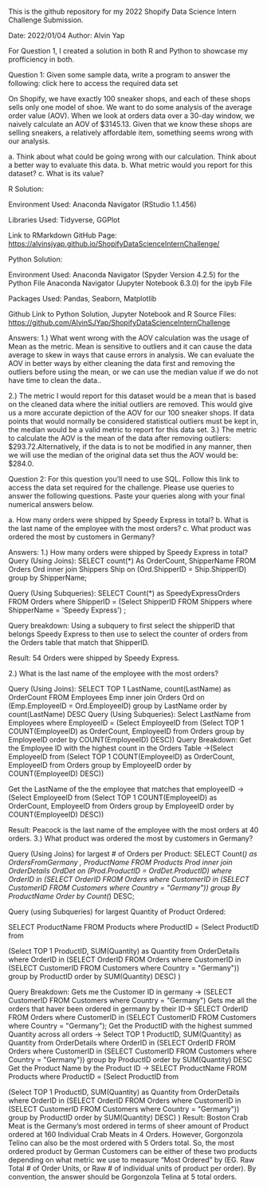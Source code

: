 This is the github repository for my 2022 Shopify Data Science Intern Challenge Submission. 

Date: 2022/01/04
Author: Alvin Yap

For Question 1, I created a solution in both R and Python to showcase my profficiency in both.


Question 1: Given some sample data, write a program to answer the following: click here to access the required data set

On Shopify, we have exactly 100 sneaker shops, and each of these shops sells only one model of shoe. We want to do some analysis of the average order value (AOV). When we look at orders data over a 30-day window, we naively calculate an AOV of $3145.13. Given that we know these shops are selling sneakers, a relatively affordable item, something seems wrong with our analysis. 

a.	Think about what could be going wrong with our calculation. Think about a better way to evaluate this data. 
b.	What metric would you report for this dataset?
c.	What is its value?

R Solution:

Environment Used:
Anaconda Navigator (RStudio 1.1.456)

Libraries Used:
Tidyverse, GGPlot

Link to RMarkdown GitHub Page: 
https://alvinsjyap.github.io/ShopifyDataScienceInternChallenge/

Python Solution:

Environment Used: 
Anaconda Navigator (Spyder Version 4.2.5) for the Python File
Anaconda Navigator (Jupyter Notebook 6.3.0) for the ipyb File

Packages Used:
Pandas, Seaborn, Matplotlib

Github Link to Python Solution, Jupyter Notebook and R Source Files: https://github.com/AlvinSJYap/ShopifyDataScienceInternChallenge


Answers:
1.)	 What went wrong with the AOV calculation was the usage of Mean as the metric. Mean is sensitive to outliers and it can cause the data average to skew in ways that cause errors in analysis.  We can evaluate the AOV in better ways by either cleaning the data first and removing the outliers before using the mean, or we can use the median value if we do not have time to clean the data..

2.)	The metric I would report for this dataset would be a mean that is based on the cleaned data where the initial outliers are removed. This would give us a more accurate depiction of the AOV for our 100 sneaker shops. If data points that would normally be considered statistical outliers must be kept in, the median would be a valid metric to report for this data set.
3.)	The metric to calculate the AOV is the mean of the data after removing outliers: $293.72.Alternatively, if the data is to not be modified in any manner, then we will use the median of the original data set thus the AOV would be: $284.0.


Question 2: For this question you’ll need to use SQL. Follow this link to access the data set required for the challenge. Please use queries to answer the following questions. Paste your queries along with your final numerical answers below.

a.	How many orders were shipped by Speedy Express in total?
b.	What is the last name of the employee with the most orders?
c.	What product was ordered the most by customers in Germany?


Answers:
1.)	How many orders were shipped by Speedy Express in total?
Query (Using Joins): SELECT count(*) As OrderCount, ShipperName  FROM Orders Ord inner join Shippers Ship on (Ord.ShipperID = Ship.ShipperID) group by ShipperName;

Query (Using Subqueries):
SELECT Count(*) as SpeedyExpressOrders FROM Orders where ShipperID = (Select ShipperID FROM Shippers where ShipperName = 'Speedy Express') ;

Query breakdown: Using a subquery to first select the shipperID that belongs Speedy Express to then use to select the counter of orders from the Orders table that match that ShipperID.

Result: 54 Orders were shipped by Speedy Express.


2.)	What is the last name of the employee with the most orders?

Query (Using Joins):
SELECT TOP 1 LastName, count(LastName) as OrderCount
FROM  Employees Emp inner join Orders Ord on (Emp.EmployeeID = Ord.EmployeeID) group by LastName order by count(LastName) DESC
Query (Using Subqueries):
Select LastName from Employees where EmployeeID  =
(Select EmployeeID from
(Select TOP 1 COUNT(EmployeeID) as OrderCount, EmployeeID from Orders 
group by EmployeeID 
order by COUNT(EmployeeID) DESC))
Query Breakdown: 
Get the Employee ID with the highest count in the Orders Table ->(Select EmployeeID from (Select TOP 1 COUNT(EmployeeID) as OrderCount, EmployeeID from Orders group by EmployeeID order by COUNT(EmployeeID) DESC))

Get the LastName of the the employee that matches that employeeID -> (Select EmployeeID from (Select TOP 1 COUNT(EmployeeID) as OrderCount, EmployeeID from Orders group by EmployeeID order by COUNT(EmployeeID) DESC))


Result:  Peacock is the last name of the employee with the most orders at 40 orders.
3.)	What product was ordered the most by customers in Germany?

Query (Using Joins) for largest # of Orders per Product:
SELECT Count(*) as OrdersFromGermany , ProductName FROM Products Prod inner join OrderDetails OrdDet on (Prod.ProductID = OrdDet.ProductID) where OrderID in
(SELECT OrderID FROM Orders where CustomerID in 
(SELECT CustomerID FROM Customers where Country = "Germany")) group By ProductName Order by Count(*) DESC;

Query (using Subqueries) for largest Quantity of Product Ordered: 

SELECT ProductName FROM Products where ProductID = 
(Select ProductID from 

(Select TOP 1  ProductID, SUM(Quantity) as Quantity from OrderDetails where OrderID in 
(SELECT OrderID FROM Orders where CustomerID in 
(SELECT CustomerID FROM Customers where Country = "Germany")) group by ProductID order by SUM(Quantity) DESC)
)

Query Breakdown: 
Gets me the Customer ID in germany -> (SELECT CustomerID FROM Customers where Country = "Germany")
Gets me all the orders that haver been ordered in germany by their ID-> SELECT OrderID FROM Orders where CustomerID in (SELECT CustomerID FROM Customers where Country = "Germany");
Get the ProductID with the highest summed Quantity across all orders -> Select TOP 1  ProductID, SUM(Quantity) as Quantity from OrderDetails where OrderID in 
(SELECT OrderID FROM Orders where CustomerID in 
(SELECT CustomerID FROM Customers where Country = "Germany")) group by ProductID order by SUM(Quantity) DESC
Get the Product Name by the Product ID  -> SELECT ProductName FROM Products where ProductID = 
(Select ProductID from 

(Select TOP 1  ProductID, SUM(Quantity) as Quantity from OrderDetails where OrderID in 
(SELECT OrderID FROM Orders where CustomerID in 
(SELECT CustomerID FROM Customers where Country = "Germany")) group by ProductID order by SUM(Quantity) DESC)
)
Result: Boston Crab Meat is the Germany’s most ordered in terms of sheer amount of Product ordered at 160 Individual Crab Meats in 4 Orders.  However, Gorgonzola Telino can also be the most ordered with 5 Orders total. So, the most ordered product by German Customers can be either of these two products depending on what metric we use to measure “Most Ordered” by (EG. Raw Total # of Order Units, or Raw # of individual units of product per order).  By convention, the answer should be Gorgonzola Telina at 5 total orders.

